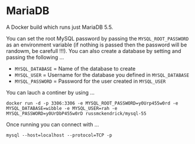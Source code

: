 MariaDB
=============

A Docker build which runs just MariaDB 5.5.

You can set the root MySQL password by passing the `MYSQL_ROOT_PASSWORD` as an environment variable (if nothing is passed then the password will be randowm, be carefull !!!). You can also create a database by setting and passing the following ...

- `MYSQL_DATABASE` = Name of the database to create
- `MYSQL_USER` = Username for the database you defined in `MYSQL_DATABASE`
- `MYSQL_PASSWORD` = Password for the user created in `MYSQL_USER`

You can lauch a continer by using ...

```
docker run -d -p 3306:3306 -e MYSQL_ROOT_PASSWORD=y0Urp455w0rd -e MYSQL_DATABASE=wibble -e MYSQL_USER=rah -e MYSQL_PASSWORD=y0UrDbP455w0rD russmckendrick/mysql-55
```

Once running you can connect with ...

```
mysql --host=localhost --protocol=TCP -p
```
